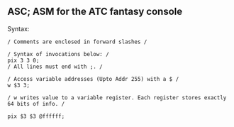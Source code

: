 ## ASC; ASM for the ATC fantasy console

Syntax:
```
/ Comments are enclosed in forward slashes /

/ Syntax of invocations below: /
pix 3 3 0;
/ All lines must end with ;. /

/ Access variable addresses (Upto Addr 255) with a $ /
w $3 3;

/ w writes value to a variable register. Each register stores exactly 64 bits of info. /

pix $3 $3 @ffffff;
```